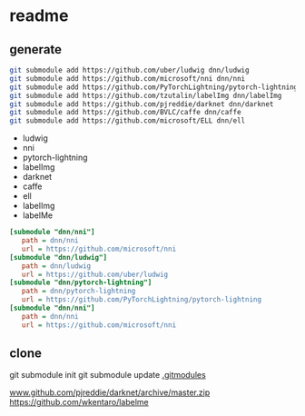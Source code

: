 # readme

## generate
``` bash
git submodule add https://github.com/uber/ludwig dnn/ludwig
git submodule add https://github.com/microsoft/nni dnn/nni
git submodule add https://github.com/PyTorchLightning/pytorch-lightning dnn/pytorch-lightning
git submodule add https://github.com/tzutalin/labelImg dnn/labelImg
git submodule add https://github.com/pjreddie/darknet dnn/darknet
git submodule add https://github.com/BVLC/caffe dnn/caffe
git submodule add https://github.com/microsoft/ELL dnn/ell
```

* ludwig
* nni
* pytorch-lightning
* labelImg
* darknet
* caffe
* ell
* labelImg
* labelMe


 ``` ini
[submodule "dnn/nni"]
	path = dnn/nni
	url = https://github.com/microsoft/nni
[submodule "dnn/ludwig"]
	path = dnn/ludwig
	url = https://github.com/uber/ludwig
[submodule "dnn/pytorch-lightning"]
	path = dnn/pytorch-lightning
	url = https://github.com/PyTorchLightning/pytorch-lightning
[submodule "dnn/nni"]
	path = dnn/nni
	url = https://github.com/microsoft/nni
 ```
## clone
git submodule init
git submodule update  [.gitmodules](.gitmodules) 


www.github.com/pjreddie/darknet/archive/master.zip
https://github.com/wkentaro/labelme

